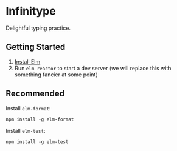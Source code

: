 # Infinitype

Delightful typing practice. 

## Getting Started

1. [Install Elm](https://guide.elm-lang.org/install/elm.html)
3. Run `elm reactor` to start a dev server (we will replace this with something fancier at some point)

## Recommended

Install `elm-format`:

```
npm install -g elm-format
```

Install `elm-test`:

```
npm install -g elm-test
```